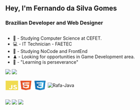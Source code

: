 ## Hey, I'm Fernando da Silva Gomes
### Brazilian Developer and Web Designer
##
  
- 📖 - Studying Computer Science at CEFET.
- 💻 - IT Technician - FAETEC
- 🔭 - Studying NoCode and FrontEnd
- ♟ - Looking for opportunities in Game Development area.
- 📜 - "Learning is perseverance"

<div>  
  <a href = "https://github.com/Fernand-Gomes"></a>
  <img height = "180em" src = "https://github-readme-stats.vercel.app/api?username=Fernand-Gomes&show_icons=true&theme=synthwave">
  <img height = "180em" src = "https://github-readme-stats.vercel.app/api/top-langs/?username=Fernand-Gomes&layout=compact&theme=synthwave">
</div>


<div style="display: inline_block"><br>
  <img align="center" alt="Rafa-Js" height="30" width="40" src="https://raw.githubusercontent.com/devicons/devicon/master/icons/javascript/javascript-plain.svg">
  <img align="center" alt="Rafa-HTML" height="30" width="40" src="https://raw.githubusercontent.com/devicons/devicon/master/icons/html5/html5-original.svg">
  <img align="center" alt="Rafa-CSS" height="30" width="40" src="https://raw.githubusercontent.com/devicons/devicon/master/icons/css3/css3-original.svg"> 
  <img align="center" alt="Rafa-Java" height="30" width="40" <img src="https://cdn.jsdelivr.net/gh/devicons/devicon@latest/icons/java/java-plain.svg" />

</div>
  
  ##
 
<div> 

  <a href="" target="_blank"><img src="https://img.shields.io/badge/-Instagram-%23E4405F?style=for-the-badge&logo=instagram&logoColor=white" target="_blank"></a>
  <a href = "mailto:fernando.gomes091204@gmail.com"><img src="https://img.shields.io/badge/-Gmail-%23333?style=for-the-badge&logo=gmail&logoColor=white" target="_blank"></a>
  <a href="https://www.linkedin.com/in/fernando-gomes-49342a2ab/" target="_blank"><img src="https://img.shields.io/badge/-LinkedIn-%230077B5?style=for-the-badge&logo=linkedin&logoColor=white" target="_blank"></a> 
  
</div>

